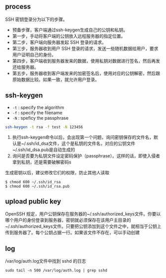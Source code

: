 ## process

SSH 密钥登录分为以下的步骤。

- 预备步骤，客户端通过ssh-keygen生成自己的公钥和私钥。 
- 第一步，手动将客户端的公钥放入远程服务器的指定位置。
- 第二步，客户端向服务器发起 SSH 登录的请求。 
- 第三步，服务器收到用户 SSH 登录的请求，发送一些随机数据给用户，要求用户证明自己的身份。 
- 第四步，客户端收到服务器发来的数据，使用私钥对数据进行签名，然后再发还给服务器。 
- 第五步，服务器收到客户端发来的加密签名后，使用对应的公钥解密，然后跟原始数据比较。如果一致，就允许用户登录。

## ssh-keygen

- `-t` : specify the algorithm
- `-f` : specify the filename
- `-N` : speficy the passphrase

```bash
ssh-keygen -t rsa -f test -N 123456
```

1. 执行ssh-keygen命令以后，会出现第一个问题，询问密钥保存的文件名，默认是~/.ssh/id_dsa文件，这个是私钥的文件名，对应的公钥文件~/.ssh/id_dsa.pub是自动生成的
2. 询问是否要为私钥文件设定密码保护（passphrase）。这样的话，即使入侵者拿到私钥，还是需要破解密码s

生成密钥以后，建议修改它们的权限，防止其他人读取
```shell
$ chmod 600 ~/.ssh/id_rsa
$ chmod 600 ~/.ssh/id_rsa.pub
```

## upload public key
OpenSSH 规定，用户公钥保存在服务器的~/.ssh/authorized_keys文件。你要以哪个用户的身份登录到服务器，密钥就必须保存在该用户主目录的~/.ssh/authorized_keys文件。只要把公钥添加到这个文件之中，就相当于公钥上传到服务器了。每个公钥占据一行。如果该文件不存在，可以手动创建


## log
/var/log/auth.log文件中找到 sshd 的日志

```shell
sudo tail -n 500 /var/log/auth.log | grep sshd
```
